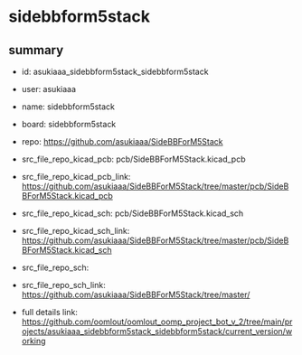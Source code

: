 # sidebbform5stack
 
## summary 
* id: asukiaaa_sidebbform5stack_sidebbform5stack
* user: asukiaaa
* name: sidebbform5stack
* board: sidebbform5stack
* repo: https://github.com/asukiaaa/SideBBForM5Stack
* src_file_repo_kicad_pcb: pcb/SideBBForM5Stack.kicad_pcb
* src_file_repo_kicad_pcb_link: https://github.com/asukiaaa/SideBBForM5Stack/tree/master/pcb/SideBBForM5Stack.kicad_pcb
* src_file_repo_kicad_sch: pcb/SideBBForM5Stack.kicad_sch
* src_file_repo_kicad_sch_link: https://github.com/asukiaaa/SideBBForM5Stack/tree/master/pcb/SideBBForM5Stack.kicad_sch

* src_file_repo_sch: 
* src_file_repo_sch_link: https://github.com/asukiaaa/SideBBForM5Stack/tree/master/
* full details link: https://github.com/oomlout/oomlout_oomp_project_bot_v_2/tree/main/projects/asukiaaa_sidebbform5stack_sidebbform5stack/current_version/working  






